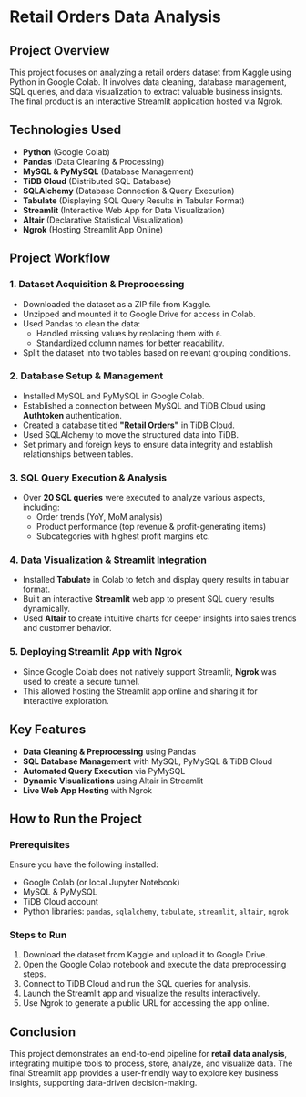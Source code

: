 # Retail Orders Data Analysis

## Project Overview
This project focuses on analyzing a retail orders dataset from Kaggle using Python in Google Colab. It involves data cleaning, database management, SQL queries, and data visualization to extract valuable business insights. The final product is an interactive Streamlit application hosted via Ngrok.

## Technologies Used
- **Python** (Google Colab)
- **Pandas** (Data Cleaning & Processing)
- **MySQL & PyMySQL** (Database Management)
- **TiDB Cloud** (Distributed SQL Database)
- **SQLAlchemy** (Database Connection & Query Execution)
- **Tabulate** (Displaying SQL Query Results in Tabular Format)
- **Streamlit** (Interactive Web App for Data Visualization)
- **Altair** (Declarative Statistical Visualization)
- **Ngrok** (Hosting Streamlit App Online)

## Project Workflow
### 1. **Dataset Acquisition & Preprocessing**
- Downloaded the dataset as a ZIP file from Kaggle.
- Unzipped and mounted it to Google Drive for access in Colab.
- Used Pandas to clean the data:
  - Handled missing values by replacing them with `0`.
  - Standardized column names for better readability.
- Split the dataset into two tables based on relevant grouping conditions.

### 2. **Database Setup & Management**
- Installed MySQL and PyMySQL in Google Colab.
- Established a connection between MySQL and TiDB Cloud using **Authtoken** authentication.
- Created a database titled **"Retail Orders"** in TiDB Cloud.
- Used SQLAlchemy to move the structured data into TiDB.
- Set primary and foreign keys to ensure data integrity and establish relationships between tables.

### 3. **SQL Query Execution & Analysis**
- Over **20 SQL queries** were executed to analyze various aspects, including:
  - Order trends (YoY, MoM analysis)
  - Product performance (top revenue & profit-generating items)
  - Subcategories with highest profit margins
  etc.

### 4. **Data Visualization & Streamlit Integration**
- Installed **Tabulate** in Colab to fetch and display query results in tabular format.
- Built an interactive **Streamlit** web app to present SQL query results dynamically.
- Used **Altair** to create intuitive charts for deeper insights into sales trends and customer behavior.

### 5. **Deploying Streamlit App with Ngrok**
- Since Google Colab does not natively support Streamlit, **Ngrok** was used to create a secure tunnel.
- This allowed hosting the Streamlit app online and sharing it for interactive exploration.

## Key Features
- **Data Cleaning & Preprocessing** using Pandas
- **SQL Database Management** with MySQL, PyMySQL & TiDB Cloud
- **Automated Query Execution** via PyMySQL
- **Dynamic Visualizations** using Altair in Streamlit
- **Live Web App Hosting** with Ngrok

## How to Run the Project
### Prerequisites
Ensure you have the following installed:
- Google Colab (or local Jupyter Notebook)
- MySQL & PyMySQL
- TiDB Cloud account
- Python libraries: `pandas`, `sqlalchemy`, `tabulate`, `streamlit`, `altair`, `ngrok`

### Steps to Run
1. Download the dataset from Kaggle and upload it to Google Drive.
2. Open the Google Colab notebook and execute the data preprocessing steps.
3. Connect to TiDB Cloud and run the SQL queries for analysis.
4. Launch the Streamlit app and visualize the results interactively.
5. Use Ngrok to generate a public URL for accessing the app online.

## Conclusion
This project demonstrates an end-to-end pipeline for **retail data analysis**, integrating multiple tools to process, store, analyze, and visualize data. The final Streamlit app provides a user-friendly way to explore key business insights, supporting data-driven decision-making.

